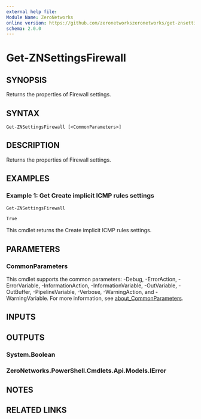 ```yaml
---
external help file:
Module Name: ZeroNetworks
online version: https://github.com/zeronetworkszeronetworks/get-znsettingsfirewall
schema: 2.0.0
---
```


# Get-ZNSettingsFirewall

## SYNOPSIS
Returns the properties of Firewall settings.

## SYNTAX

```
Get-ZNSettingsFirewall [<CommonParameters>]
```

## DESCRIPTION
Returns the properties of Firewall settings.

## EXAMPLES

### Example 1: Get Create implicit ICMP rules settings
```powershell
Get-ZNSettingsFirewall

True
```

This cmdlet returns the Create implicit ICMP rules settings.

## PARAMETERS

### CommonParameters
This cmdlet supports the common parameters: -Debug, -ErrorAction, -ErrorVariable, -InformationAction, -InformationVariable, -OutVariable, -OutBuffer, -PipelineVariable, -Verbose, -WarningAction, and -WarningVariable. For more information, see [about_CommonParameters](http://go.microsoft.com/fwlink/?LinkID=113216).

## INPUTS

## OUTPUTS

### System.Boolean

### ZeroNetworks.PowerShell.Cmdlets.Api.Models.IError

## NOTES

## RELATED LINKS

